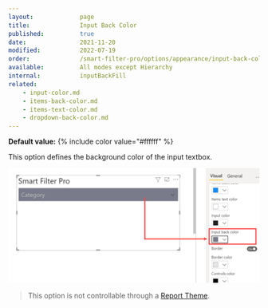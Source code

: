 ```yaml
---
layout:             page
title:              Input Back Color
published:          true
date:               2021-11-20
modified:           2022-07-19
order:              /smart-filter-pro/options/appearance/input-back-color
available:          All modes except Hierarchy
internal:           inputBackFill
related:
    - input-color.md
    - items-back-color.md
    - items-text-color.md
    - dropdown-back-color.md
---
```

 
**Default value:** {% include color value="#ffffff" %}

This option defines the background color of the input textbox.    

<img src="images/appearance-input-back-color.png" width="550">  

> This option is not controllable through a [Report Theme](../../features/themes.md).